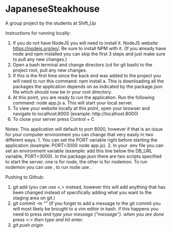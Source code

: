 # JapaneseSteakhouse

A group project by the students at Shift_Up

Instructions for running locally:
  1. If you do not have NodeJS you will need to install it. NodeJS website: https://nodejs.org/en/. Be sure to install NPM with it. (If you already have node and npm installed you can skip the first 3 steps and just make sure to pull any new changes.)
  2. Open a bash terminal and change directors (cd for git bash) to the project root, pull any new changes.
  3. If this is the first time since the back end was added to the project you will need to run this command: npm install
    a. This is downloading all the packages the application depends on as indicated by the package.json file which should now be in your root directory.
  4. At this point, you are ready to run the application. Run the following command: node app.js
    a. This will start your local server.
  5. To view your website locally at this point, open your browser and 
navigate to localhost:8000 (example: http://localhost:8000)
  6. To close your server press Control + C

Notes:
  This application will default to port 8000, however if that is an issue for your computer environment you can change that very easily in two different ways. 1. You can set the PORT variable right before starting the application (example: PORT=3000 node app.js). 2. In your .env file you can set an environment variable (example: add this line below the DB_URL variable, PORT=3000).
  In the package.json there are two scripts specified to start the server, one is for node, the other is for nodemon. To run nodemon you can use <npm start>, to run node use <npm run-script start-node>.

Pushing to Github:
  1. git add <file path relative to root of project> (you can use <.> instead, however this will add anything that has been changed instead of specifically adding what you want to the staging area on git.)
  2. git commit -m "<commit message>" (if you forget to add a message to the git commit you will most likely be brought to a vim editor in bash. if this happens you need to press <i> and type your message ("message"). when you are done press <:> then type <wq> and hit enter.
  3. git push origin <branch>